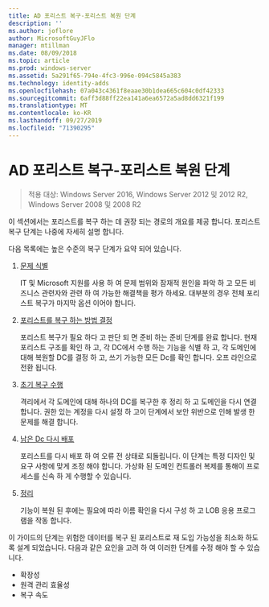 ```yaml
---
title: AD 포리스트 복구-포리스트 복원 단계
description: ''
ms.author: joflore
author: MicrosoftGuyJFlo
manager: mtillman
ms.date: 08/09/2018
ms.topic: article
ms.prod: windows-server
ms.assetid: 5a291f65-794e-4fc3-996e-094c5845a383
ms.technology: identity-adds
ms.openlocfilehash: 07a043c4361f8eaae30b1dea665c604c0df42333
ms.sourcegitcommit: 6aff3d88ff22ea141a6ea6572a5ad8dd6321f199
ms.translationtype: MT
ms.contentlocale: ko-KR
ms.lasthandoff: 09/27/2019
ms.locfileid: "71390295"
---
```

# <a name="ad-forest-recovery---steps-for-restoring-the-forest"></a>AD 포리스트 복구-포리스트 복원 단계

>적용 대상: Windows Server 2016, Windows Server 2012 및 2012 R2, Windows Server 2008 및 2008 R2

이 섹션에서는 포리스트를 복구 하는 데 권장 되는 경로의 개요를 제공 합니다. 포리스트 복구 단계는 나중에 자세히 설명 합니다.  
  
다음 목록에는 높은 수준의 복구 단계가 요약 되어 있습니다.  
  
1. [문제 식별](AD-Forest-Recovery-Identify-the-Problem.md)  

   IT 및 Microsoft 지원를 사용 하 여 문제 범위와 잠재적 원인을 파악 하 고 모든 비즈니스 관련자와 관련 하 여 가능한 해결책을 평가 하세요. 대부분의 경우 전체 포리스트 복구가 마지막 옵션 이어야 합니다.  
  
2. [포리스트를 복구 하는 방법 결정](AD-Forest-Recovery-Determine-how-to-Recover.md)  

   포리스트 복구가 필요 하다 고 판단 되 면 준비 하는 준비 단계를 완료 합니다. 현재 포리스트 구조를 확인 하 고, 각 DC에서 수행 하는 기능을 식별 하 고, 각 도메인에 대해 복원할 DC를 결정 하 고, 쓰기 가능한 모든 Dc를 확인 합니다. 오프 라인으로 전환 됩니다.  

3. [초기 복구 수행](AD-Forest-Recovery-Perform-initial-recovery.md)  

   격리에서 각 도메인에 대해 하나의 DC를 복구한 후 정리 하 고 도메인을 다시 연결 합니다. 권한 있는 계정을 다시 설정 하 고이 단계에서 보안 위반으로 인해 발생 한 문제를 해결 합니다.  
  
4. [남은 Dc 다시 배포](AD-Forest-Recovery-Restore-Additional-DCs.md)  

   포리스트를 다시 배포 하 여 오류 전 상태로 되돌립니다. 이 단계는 특정 디자인 및 요구 사항에 맞게 조정 해야 합니다. 가상화 된 도메인 컨트롤러 복제를 통해이 프로세스를 신속 하 게 수행할 수 있습니다.  

5. [정리](AD-Forest-Recovery-Cleanup.md)  

   기능이 복원 된 후에는 필요에 따라 이름 확인을 다시 구성 하 고 LOB 응용 프로그램을 작동 합니다.  

이 가이드의 단계는 위험한 데이터를 복구 된 포리스트로 재 도입 가능성을 최소화 하도록 설계 되었습니다. 다음과 같은 요인을 고려 하 여 이러한 단계를 수정 해야 할 수 있습니다.  
  
- 확장성  
- 원격 관리 효율성  
- 복구 속도  

